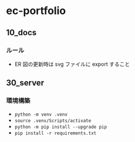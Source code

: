 # ec-portfolio

## 10_docs

### ルール

- ER 図の更新時は svg ファイルに export すること

## 30_server

### 環境構築

- `python -m venv .venv`
- `source .venv/Scripts/activate`
- `python -m pip install --upgrade pip`
- `pip install -r requirements.txt`
